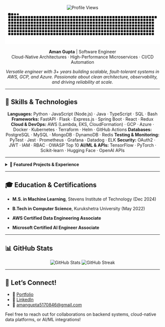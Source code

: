 <p align="center">
  <img src="https://komarev.com/ghpvc/?username=amangupta05&style=plastic&color=blueviolet" alt="Profile Views"/>
  <img src="https://github.com/7oSkaaa/7oSkaaa/blob/output/github-contribution-grid-snake.svg?" alt="Contribution Grid"/>
</p>

<div align="center">

**Aman Gupta** | Software Engineer  
Cloud-Native Architectures · High-Performance Microservices · CI/CD Automation  

_Versatile engineer with 3+ years building scalable, fault-tolerant systems in AWS, GCP, and Azure. Passionate about clean architecture, observability, and driving reliability at scale._

</div>

---

## 🚀 Skills & Technologies

<p align="center">
  <strong>Languages:</strong> Python · JavaScript (Node.js) · Java · TypeScript · SQL · Bash  
  <strong>Frameworks:</strong> FastAPI · Flask · Express.js · Spring Boot · React · Redux  
  <strong>Cloud & DevOps:</strong> AWS (Lambda, EKS, CloudFormation) · GCP · Azure · Docker · Kubernetes · Terraform · Helm · GitHub Actions  
  <strong>Databases:</strong> PostgreSQL · MySQL · MongoDB · DynamoDB · Redis  
  <strong>Testing & Monitoring:</strong> PyTest · Jest · Prometheus · Grafana · Datadog · ELK  
  <strong>Security:</strong> OAuth2 · JWT · IAM · RBAC · OWASP Top 10  
  <strong>AI/ML & APIs:</strong> TensorFlow · PyTorch · Scikit-learn · Hugging Face · OpenAI APIs  
</p>

---

<details>
  <summary><strong>📂 Featured Projects & Experience</strong></summary>
  <br />

  ### Goldman Sachs Group, Inc. · Software Engineer (Jan 2025 – Present)
  - Built modular microservices in Python (FastAPI) & Node.js, cutting new-feature dev time by 40%.  
  - Automated CI/CD with GitHub Actions, Terraform & Docker to enable daily releases while retaining 99.99% uptime.  
  - Integrated Prometheus & Grafana for proactive monitoring; reduced MTTR by 60%.  
  - Led security hardening (JWT auth, rate limiting, RBAC) to pass internal compliance audit.  
  - Embedded Python-based ML inference into APIs for real-time fraud scoring (+22% accuracy).

  ### Mastercard Incorporated · Software Engineer (Jan 2021 – Dec 2022)
  - Refactored monolith to microservices (Flask & Spring Boot), improving fault isolation; 45% faster recovery.  
  - Developed Kafka-driven, real-time payment tracking pipelines; boosted transparency across business lines.  
  - Rebuilt ETL pipelines with AWS Lambda & Python, saving \$100K/year in operational costs.  
  - Optimized PostgreSQL/MongoDB schemas & queries; slashed report latency by 70%.  
  - Championed test automation (93% coverage) and mentored 3 junior devs to mid-level roles.

  ### Other Highlights
  - **CI/CD Pipeline Automation:** Architected end-to-end workflows with GitHub Actions, Terraform, and Helm.  
  - **Decentralized Emergency Response:** Prototype using Fetch.ai & LangChain, improving dispatch efficiency by 30%.  
  - **Multi-Modal VAE:** Achieved 95% reconstruction accuracy on MNIST-SVHN with a custom MMVAE.

</details>

---

## 🎓 Education & Certifications

- **M.S. in Machine Learning**, Stevens Institute of Technology (Dec 2024)  
- **B.Tech in Computer Science**, Kurukshetra University (May 2022)  

- **AWS Certified Data Engineering Associate**  
- **Microsoft Certified AI Engineer Associate**

---

## 📊 GitHub Stats

<p align="center">
  <img src="https://github-readme-stats.vercel.app/api?username=amangupta05&show_icons=true&theme=dracula&count_private=true&hide=stars,issues,contribs" alt="GitHub Stats" />
  <img src="https://github-readme-streak-stats.herokuapp.com/?user=amangupta05&theme=dracula" alt="GitHub Streak" />
</p>

---

## 🤝 Let’s Connect!

- 🔗 [Portfolio](https://amangupta47.vercel.app/)  
- 💼 [LinkedIn](https://www.linkedin.com/in/aman-gupta5/)  
- 📧 <a href="mailto:amangupta5170846@gmail.com">amangupta5170846@gmail.com</a>  

Feel free to reach out for collaborations on backend systems, cloud-native data platforms, or AI/ML integrations!
